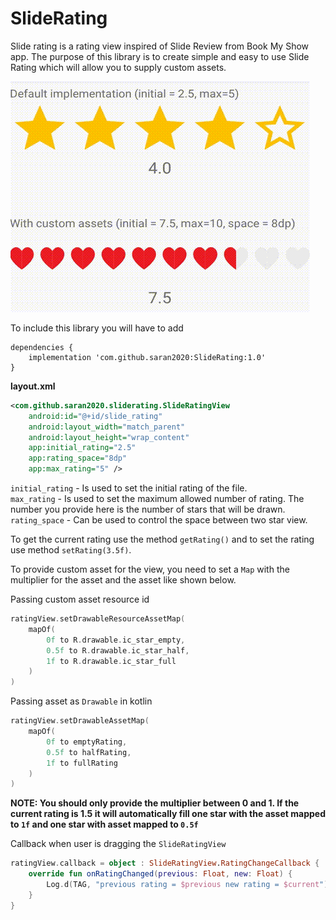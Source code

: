 # SlideRating

Slide rating is a rating view inspired of Slide Review from Book My Show app. The purpose of this library is to create simple and easy to use Slide Rating which will allow you to supply custom assets.

![](assets/demo.gif)

To include this library you will have to add
```Gradle
dependencies {
    implementation 'com.github.saran2020:SlideRating:1.0'
}
```

**layout.xml**
```xml
<com.github.saran2020.sliderating.SlideRatingView
    android:id="@+id/slide_rating"
    android:layout_width="match_parent"
    android:layout_height="wrap_content"
    app:initial_rating="2.5"
    app:rating_space="8dp"
    app:max_rating="5" />
```
`initial_rating` - Is used to set the initial rating of the file.  
`max_rating` - Is used to set the maximum allowed number of rating. The number you provide here is the number of stars that will be drawn.  
`rating_space` - Can be used to control the space between two star view.

To get the current rating use the method `getRating()` and to set the rating use method `setRating(3.5f)`.


To provide custom asset for the view, you need to set a `Map` with the multiplier for the asset and the asset like shown below.

Passing custom asset resource id
```kotlin
ratingView.setDrawableResourceAssetMap(
    mapOf(
        0f to R.drawable.ic_star_empty,
        0.5f to R.drawable.ic_star_half,
        1f to R.drawable.ic_star_full
    )
)
```

Passing asset as `Drawable` in kotlin
```kotlin
ratingView.setDrawableAssetMap(
    mapOf(
        0f to emptyRating,
        0.5f to halfRating,
        1f to fullRating
    )
)
```
**NOTE: You should only provide the multiplier between 0 and 1. If the current rating is 1.5 it will automatically fill one star with the asset mapped to `1f` and one star with asset mapped to `0.5f`**

Callback when user is dragging the `SlideRatingView`
```kotlin
ratingView.callback = object : SlideRatingView.RatingChangeCallback {
    override fun onRatingChanged(previous: Float, new: Float) {
        Log.d(TAG, "previous rating = $previous new rating = $current")
    }
}
```